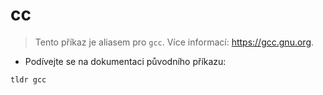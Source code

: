 # cc

> Tento příkaz je aliasem pro `gcc`.
> Více informací: <https://gcc.gnu.org>.

- Podívejte se na dokumentaci původního příkazu:

`tldr gcc`
